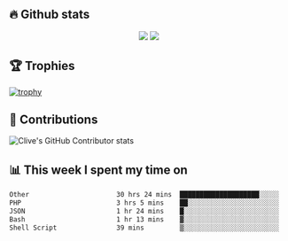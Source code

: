 ## &#128293; Github stats

<!-- GitHub Readme Streak Stats - https://github.com/DenverCoder1/github-readme-streak-stats -->
<p align="center">

<picture>
  <source 
    srcset="https://github-readme-stats.vercel.app/api?username=clivewalkden&count_private=true&show_icons=true&theme=darcula"
    media="(prefers-color-scheme: dark)"
  />
  <source
    srcset="https://github-readme-stats.vercel.app/api?username=clivewalkden&count_private=true&show_icons=true&theme=calm"
    media="(prefers-color-scheme: light), (prefers-color-scheme: no-preference)"
  />
  <img src="https://github-readme-stats.vercel.app/api?username=clivewalkden&count_private=true&show_icons=true&theme=darcula" />
</picture>

<a href="https://git.io/streak-stats" target="_blank">
  <img src="http://github-readme-streak-stats.herokuapp.com?user=clivewalkden&theme=darcula&date_format=j%20M%5B%20Y%5D" />
</a>

</p>

## &#127942; Trophies
[![trophy](https://github-profile-trophy.vercel.app/?username=clivewalkden&theme=onedark)](https://github.com/clivewalkden/github-profile-trophy)

## &#129309; Contributions
![Clive's GitHub Contributor stats](https://github-contributor-stats.vercel.app/api?username=clivewalkden)

## &#128202; This week I spent my time on
<!--START_SECTION:waka-->

```txt
Other                      30 hrs 24 mins  ████████████████████░░░░░   79.47 %
PHP                        3 hrs 5 mins    ██░░░░░░░░░░░░░░░░░░░░░░░   08.08 %
JSON                       1 hr 24 mins    █░░░░░░░░░░░░░░░░░░░░░░░░   03.67 %
Bash                       1 hr 13 mins    ▓░░░░░░░░░░░░░░░░░░░░░░░░   03.22 %
Shell Script               39 mins         ▒░░░░░░░░░░░░░░░░░░░░░░░░   01.73 %
```

<!--END_SECTION:waka-->
